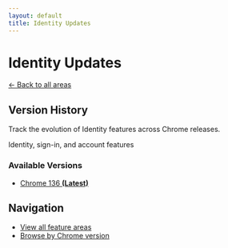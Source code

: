 ```yaml
---
layout: default
title: Identity Updates
---
```


# Identity Updates

[← Back to all areas](../)

## Version History

Track the evolution of Identity features across Chrome releases.

Identity, sign-in, and account features



### Available Versions

- [Chrome 136 **(Latest)**](./chrome-136.html)

## Navigation

- [View all feature areas](../)
- [Browse by Chrome version](../../versions/)
